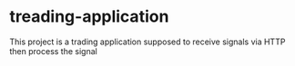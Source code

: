 # treading-application
This project is a trading application supposed to receive signals via HTTP then process the signal
